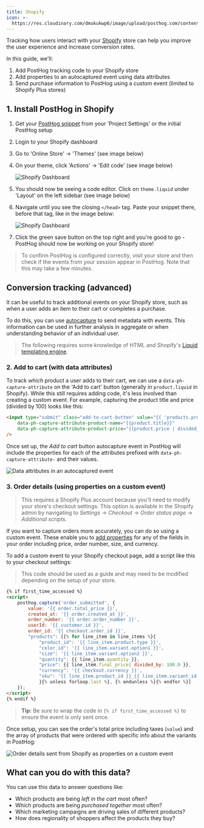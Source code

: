 ```yaml
---
title: Shopify
icon: >-
  https://res.cloudinary.com/dmukukwp6/image/upload/posthog.com/contents/images/docs/integrate/frameworks/shopify.svg
---
```


Tracking how users interact with your [Shopify](https://www.shopify.com/) store can help you improve the user experience and increase conversion rates.

In this guide, we'll:

1. Add PostHog tracking code to your Shopify store
1. Add properties to an autocaptured event using data attributes
1. Send purchase information to PostHog using a custom event (limited to Shopify Plus stores)

## 1. Install PostHog in Shopify

1. Get your [PostHog snippet](/docs/integrate) from your 'Project Settings' or the initial PostHog setup
1. Login to your Shopify dashboard
1. Go to 'Online Store' -> 'Themes' (see image below)
1. On your theme, click 'Actions' -> 'Edit code' (see image below)

    ![Shopify Dashboard](https://res.cloudinary.com/dmukukwp6/image/upload/v1710055416/posthog.com/contents/images/tutorials/shopify/shopify-dashboard.png)

1. You should now be seeing a code editor. Click on `theme.liquid` under 'Layout' on the left sidebar (see image below)
1. Navigate until you see the closing `</head>` tag. Paste your snippet there, before that tag, like in the image below:

    ![Shopify Dashboard](https://res.cloudinary.com/dmukukwp6/image/upload/v1710055416/posthog.com/contents/images/tutorials/shopify/snippet.png)

1. Click the green save button on the top right and you're good to go - PostHog should now be working on your Shopify store!

> To confirm PostHog is configured correctly, visit your store and then check if the events from your session appear in PostHog. Note that this may take a few minutes.

## Conversion tracking (advanced)

It can be useful to track additional events on your Shopify store, such as when a user adds an item to their cart or completes a purchase.

To do this, you can use [autocapture](/docs/product-analytics/autocapture) to send metadata with events. This information can be used in further analysis in aggregate or when understanding behavior of an individual user.

> The following requires some knowledge of HTML and Shopify's [Liquid templating engine](https://shopify.dev/docs/api/liquid).

### 2. Add to cart (with data attributes)

To track _which_ product a user adds to their cart, we can use a `data-ph-capture-attribute` on the 'Add to cart' button (generally in `product.liquid` in Shopify). While this still requires adding code, it's less involved than creating a custom event.
For example, capturing the product title and price (divided by 100) looks like this:

```html
<input type="submit" class="add-to-cart-button" value="{{ 'products.product.add_to_cart' | t }}" 
    data-ph-capture-attribute-product-name="{{product.title}}" 
    data-ph-capture-attribute-product-price="{{product.price | divided_by: 100 }}"
/>
```

Once set up, the _Add to cart_ button autocapture event in PostHog will include the properties for each of the attributes prefixed with `data-ph-capture-attribute-` and their values.

![Data attributes in an autocaptured event](https://res.cloudinary.com/dmukukwp6/image/upload/v1710055416/posthog.com/contents/images/tutorials/shopify/autocapture-data-attributes.png)

### 3. Order details (using properties on a custom event)

> This requires a Shopify Plus account because you'll need to modify your store's checkout settings. This option is available in the Shopify admin by navigating to _Settings_ → _Checkout_ → _Order status page_ → _Additional scripts_.

If you want to capture orders more accurately, you can do so using a custom event. These enable you to [add properties](/docs/getting-started/send-events#sending-custom-properties-on-an-event) for any of the fields in your order including price, order number, size, and currency. 

To add a custom event to your Shopify checkout page, add a script like this to your checkout settings:

> This code should be used as a guide and may need to be modified depending on the setup of your store.

```html
{% if first_time_accessed %}
<script>
    posthog.capture('order_submitted', {
        value: '{{ order.total_price }}', 
        created_at: '{{ order.created_at }}', 
        order_number: '{{ order.order_number }}',
        userId: '{{ customer.id }}',
        order_id: '{{ checkout.order_id }}',
        "products": [{% for line_item in line_items %}{
            "product_id": '{{ line_item.product.type }}',
            "color_id": '{{ line_item.variant.option1 }}',
            "size": '{{ line_item.variant.option2 }}',
            "quantity": {{ line_item.quantity }},
            "price": {{ line_item.final_price| divided_by: 100.0 }},
            "currency": '{{ checkout.currency }}',
            "sku": '{{ line_item.product_id }}_{{ line_item.variant_id }}',
            }{% unless forloop.last %}, {% endunless %}{% endfor %}]
    });
</script>
{% endif %}
```

> **Tip:** Be sure to wrap the code in `{% if first_time_accessed %}` to ensure the event is only sent once.

Once setup, you can see the order's total price including taxes (`value`) and the array of products that were ordered with specific info about the variants in PostHog:

![Order details sent from Shopify as properties on a custom event](https://res.cloudinary.com/dmukukwp6/image/upload/v1710055416/posthog.com/contents/images/tutorials/shopify/shopify-order-details.png)

## What can you do with this data?

You can use this data to answer questions like:

- Which products are being _left in the cart_ most often?
- Which products are being _purchased together_ most often?
- Which marketing campaigns are driving sales of different products?
- How does regionality of shoppers affect the products they buy?
